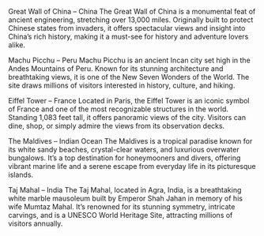 Great Wall of China – China
The Great Wall of China is a monumental feat of ancient engineering, stretching over 13,000 miles. Originally built to protect Chinese states from invaders, it offers spectacular views and insight into China’s rich history, making it a must-see for history and adventure lovers alike.

Machu Picchu – Peru
Machu Picchu is an ancient Incan city set high in the Andes Mountains of Peru. Known for its stunning architecture and breathtaking views, it is one of the New Seven Wonders of the World. The site draws millions of visitors interested in history, culture, and hiking.

Eiffel Tower – France
Located in Paris, the Eiffel Tower is an iconic symbol of France and one of the most recognizable structures in the world. Standing 1,083 feet tall, it offers panoramic views of the city. Visitors can dine, shop, or simply admire the views from its observation decks.

The Maldives – Indian Ocean
The Maldives is a tropical paradise known for its white sandy beaches, crystal-clear waters, and luxurious overwater bungalows. It’s a top destination for honeymooners and divers, offering vibrant marine life and a serene escape from everyday life in its picturesque islands.

Taj Mahal – India
The Taj Mahal, located in Agra, India, is a breathtaking white marble mausoleum built by Emperor Shah Jahan in memory of his wife Mumtaz Mahal. It’s renowned for its stunning symmetry, intricate carvings, and is a UNESCO World Heritage Site, attracting millions of visitors annually.

